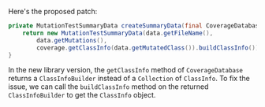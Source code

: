 Here's the proposed patch:

```java
private MutationTestSummaryData createSummaryData(final CoverageDatabase coverage, final ClassMutationResults data) {
    return new MutationTestSummaryData(data.getFileName(),
        data.getMutations(),
        coverage.getClassInfo(data.getMutatedClass()).buildClassInfo());
}
```

In the new library version, the `getClassInfo` method of `CoverageDatabase` returns a `ClassInfoBuilder` instead of a `Collection` of `ClassInfo`. To fix the issue, we can call the `buildClassInfo` method on the returned `ClassInfoBuilder` to get the `ClassInfo` object.